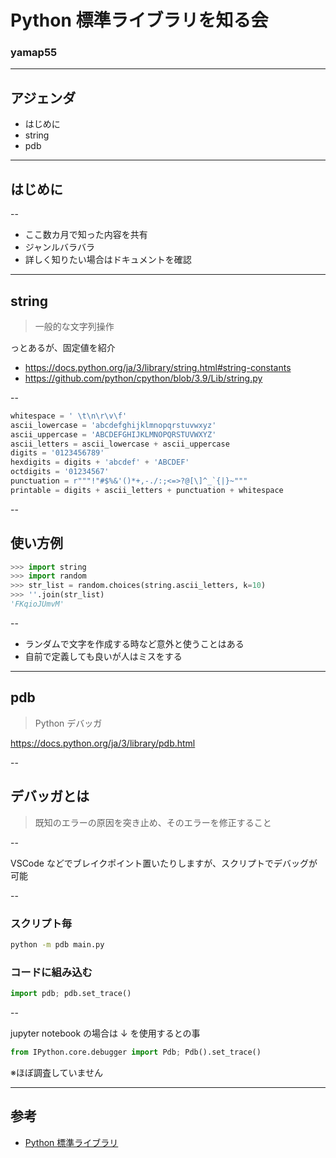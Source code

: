 <style type="text/css">
  .reveal h1,
  .reveal h2,
  .reveal h3,
  .reveal h4,
  .reveal h5,
  .reveal h6 {
    text-transform: none;
  }
</style>

# Python 標準ライブラリを知る会

### yamap55

---

## アジェンダ

- はじめに
- string
- pdb

---

## はじめに

--

- ここ数カ月で知った内容を共有
- ジャンルバラバラ
- 詳しく知りたい場合はドキュメントを確認

---

## string

> 一般的な文字列操作

っとあるが、固定値を紹介

- https://docs.python.org/ja/3/library/string.html#string-constants
- https://github.com/python/cpython/blob/3.9/Lib/string.py

--

```python
whitespace = ' \t\n\r\v\f'
ascii_lowercase = 'abcdefghijklmnopqrstuvwxyz'
ascii_uppercase = 'ABCDEFGHIJKLMNOPQRSTUVWXYZ'
ascii_letters = ascii_lowercase + ascii_uppercase
digits = '0123456789'
hexdigits = digits + 'abcdef' + 'ABCDEF'
octdigits = '01234567'
punctuation = r"""!"#$%&'()*+,-./:;<=>?@[\]^_`{|}~"""
printable = digits + ascii_letters + punctuation + whitespace
```

--

## 使い方例

```python
>>> import string
>>> import random
>>> str_list = random.choices(string.ascii_letters, k=10)
>>> ''.join(str_list)
'FKqioJUmvM'
```

--

- ランダムで文字を作成する時など意外と使うことはある
- 自前で定義しても良いが人はミスをする

---

## pdb

> Python デバッガ

https://docs.python.org/ja/3/library/pdb.html

--

## デバッガとは

> 既知のエラーの原因を突き止め、そのエラーを修正すること

--

VSCode などでブレイクポイント置いたりしますが、スクリプトでデバッグが可能

--

### スクリプト毎

```bash
python -m pdb main.py
```

### コードに組み込む

```python
import pdb; pdb.set_trace()
```

--

jupyter notebook の場合は ↓ を使用するとの事

```python
from IPython.core.debugger import Pdb; Pdb().set_trace()
```

※ほぼ調査していません

---

## 参考

- [Python 標準ライブラリ](https://docs.python.org/ja/3/library/index.html)
